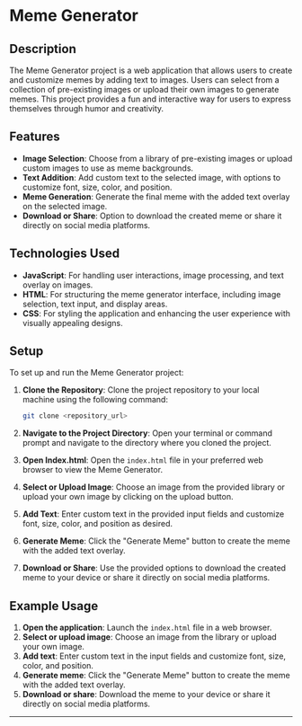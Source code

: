 # Meme Generator

## Description

The Meme Generator project is a web application that allows users to create and customize memes by adding text to images. Users can select from a collection of pre-existing images or upload their own images to generate memes. This project provides a fun and interactive way for users to express themselves through humor and creativity.

## Features

- **Image Selection**: Choose from a library of pre-existing images or upload custom images to use as meme backgrounds.
- **Text Addition**: Add custom text to the selected image, with options to customize font, size, color, and position.
- **Meme Generation**: Generate the final meme with the added text overlay on the selected image.
- **Download or Share**: Option to download the created meme or share it directly on social media platforms.

## Technologies Used

- **JavaScript**: For handling user interactions, image processing, and text overlay on images.
- **HTML**: For structuring the meme generator interface, including image selection, text input, and display areas.
- **CSS**: For styling the application and enhancing the user experience with visually appealing designs.

## Setup

To set up and run the Meme Generator project:

1. **Clone the Repository**: Clone the project repository to your local machine using the following command:

   ```bash
   git clone <repository_url>
   ```

2. **Navigate to the Project Directory**: Open your terminal or command prompt and navigate to the directory where you cloned the project.

3. **Open Index.html**: Open the `index.html` file in your preferred web browser to view the Meme Generator.

4. **Select or Upload Image**: Choose an image from the provided library or upload your own image by clicking on the upload button.

5. **Add Text**: Enter custom text in the provided input fields and customize font, size, color, and position as desired.

6. **Generate Meme**: Click the "Generate Meme" button to create the meme with the added text overlay.

7. **Download or Share**: Use the provided options to download the created meme to your device or share it directly on social media platforms.

## Example Usage

1. **Open the application**: Launch the `index.html` file in a web browser.
2. **Select or upload image**: Choose an image from the library or upload your own image.
3. **Add text**: Enter custom text in the input fields and customize font, size, color, and position.
4. **Generate meme**: Click the "Generate Meme" button to create the meme with the added text overlay.
5. **Download or share**: Download the meme to your device or share it directly on social media platforms.

---